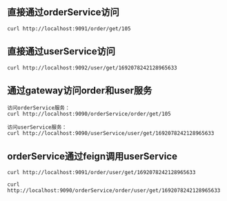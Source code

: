 
## 直接通过orderService访问
~~~
curl http://localhost:9091/order/get/105
~~~

## 直接通过userService访问
~~~
curl http://localhost:9092/user/get/1692078242128965633
~~~

## 通过gateway访问order和user服务
~~~
访问orderService服务：
curl http://localhost:9090/orderService/order/get/105

访问userService服务：
curl http://localhost:9090/userService/user/get/1692078242128965633
~~~

## orderService通过feign调用userService
~~~
curl http://localhost:9091/order/user/get/1692078242128965633

curl http://localhost:9090/orderService/order/user/get/1692078242128965633
~~~